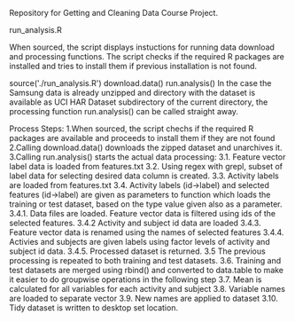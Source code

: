 Repository for Getting and Cleaning Data Course Project.

run_analysis.R

When sourced, the script displays instuctions for running data download and processing functions. The script checks if the required R packages are installed and tries to install them if previous installation is not found.

source('./run_analysis.R')
download.data()
run.analysis()
In the case the Samsung data is already unzipped and directory with the dataset is available as  UCI HAR Dataset  subdirectory of the current directory, the processing function  run.analysis()  can be called straight away.

Process Steps:
 1.When sourced, the script chechs if the required R packages are available and proceeds to install them if they are not found
 2.Calling download.data() downloads the zipped dataset and unarchives it.
 3.Calling run.analysis() starts the actual data processing: 
  3.1.  Feature vector label data is loaded from  features.txt 
  3.2.  Using regex with grepl, subset of label data for selecting desired data column is created. 
  3.3.  Activity labels are loaded from  features.txt 
  3.4.  Activity labels (id->label) and selected features (id->label) are given as parameters to function which loads the training or test dataset, based on the type value given also as a parameter. 
      3.4.1.  Data files are loaded. Feature vector data is filtered using ids of the selected features.
      3.4.2   Activity and subject id data are loaded
      3.4.3.  Feature vector data is renamed using the names of selected features
      3.4.4.  Activies and subjects are given labels using factor levels of activity and subject id data.
      3.4.5.  Processed dataset is returned.
  3.5   The previous processing is repeated to both training and test datasets.
  3.6.  Training and test datasets are merged using  rbind()  and converted to  data.table  to make it easier to do groupwise operations in the following step
  3.7.  Mean is calculated for all variables for each activity and subject
  3.8.  Variable names are loaded to separate vector 
  3.9.  New names are applied to dataset
  3.10.  Tidy dataset is written to desktop set location.




